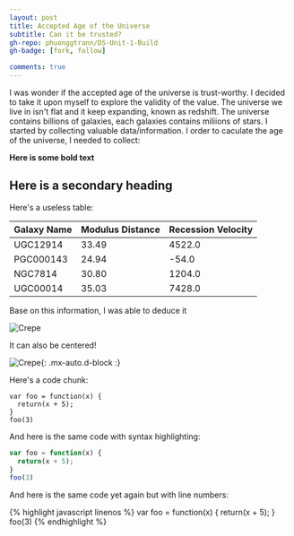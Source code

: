 ```yaml
---
layout: post
title: Accepted Age of the Universe 
subtitle: Can it be trusted?
gh-repo: phuonggtrann/DS-Unit-1-Build
gh-badge: [fork, follow]

comments: true
---
```


I was wonder if the accepted age of the universe is trust-worthy. I decided to take it upon myself to explore the validity of the value. The universe we live in isn't flat and it keep expanding, known as redshift. The universe contains billions of galaxies, each galaxies contains miliions of stars.  I started by collecting valuable data/information. I order to caculate the age of the universe, I needed to collect: 

**Here is some bold text**

## Here is a secondary heading

Here's a useless table:

| Galaxy Name | Modulus Distance | Recession Velocity |
| :------ |:--- | :--- |
| UGC12914 | 33.49 | 4522.0 |
| PGC000143	 | 24.94 | -54.0 |
| NGC7814 | 30.80	 | 1204.0 |
| UGC00014 | 35.03 | 7428.0 |

Base on this information, I was able to deduce it

![Crepe](https://s3-media3.fl.yelpcdn.com/bphoto/cQ1Yoa75m2yUFFbY2xwuqw/348s.jpg)

It can also be centered!

![Crepe](https://s3-media3.fl.yelpcdn.com/bphoto/cQ1Yoa75m2yUFFbY2xwuqw/348s.jpg){: .mx-auto.d-block :}

Here's a code chunk:

~~~
var foo = function(x) {
  return(x + 5);
}
foo(3)
~~~

And here is the same code with syntax highlighting:

```javascript
var foo = function(x) {
  return(x + 5);
}
foo(3)
```

And here is the same code yet again but with line numbers:

{% highlight javascript linenos %}
var foo = function(x) {
  return(x + 5);
}
foo(3)
{% endhighlight %}



